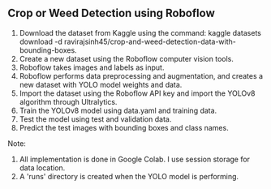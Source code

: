 ## Crop or Weed Detection using Roboflow

1. Download the dataset from Kaggle using the command: kaggle datasets download -d ravirajsinh45/crop-and-weed-detection-data-with-bounding-boxes.
2. Create a new dataset using the Roboflow computer vision tools.
3. Roboflow takes images and labels as input.
4. Roboflow performs data preprocessing and augmentation, and creates a new dataset with YOLO model weights and data.
5. Import the dataset using the Roboflow API key and import the YOLOv8 algorithm through Ultralytics.
6. Train the YOLOv8 model using data.yaml and training data.
7. Test the model using test and validation data.
8. Predict the test images with bounding boxes and class names.
   
Note:
1. All implementation is done in Google Colab. I use session storage for data location. 
2. A 'runs' directory is created when the YOLO model is performing.
